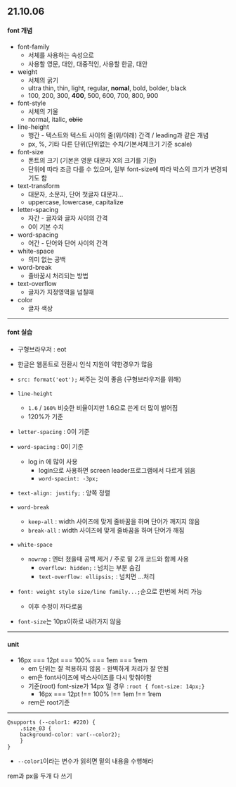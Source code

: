 ## 21.10.06

#### font 개념

- font-family
  - 서체를 사용하는 속성으로
  - 사용할 영문, 대안, 대중적인, 사용할 한글, 대안
- weight
  - 서체의 굵기
  - ultra thin, thin, light, regular, **nomal**, bold, bolder, black
  - 100, 200, 300, **400**, 500, 600, 700, 800, 900
- font-style
  - 서체의 기울
  - normal, italic, ~~oblic~~
- line-height
  - 행간 - 텍스트와 텍스트 사이의 줄(위/아래) 간격 / leading과 같은 개념
  - px, %, 기타 다른 단위(단위없는 수치/기본서체크기 기준 scale)
- font-size
  - 폰트의 크기 (기본은 영문 대문자 X의 크기를 기준)
  - 단위에 따라 조금 다를 수 있으며, 일부 font-size에 따라 박스의 크기가 변경되기도 함
- text-transform
  - 대문자, 소문자, 단어 첫글자 대문자...
  - uppercase, lowercase, capitalize
- letter-spacing
  - 자간 - 글자와 글자 사이의 간격
  - 0이 기본 수치
- word-spacing
  - 어간 - 단어와 단어 사이의 간격
- white-space
  - 의미 없는 공백
- word-break
  - 줄바꿈시 처리되는 방법
- text-overflow
  - 글자가 지정영역을 넘칠때
- color
  - 글자 색상

---

#### font 실습

- 구형브라우저 : eot

- 한글은 웹폰트로 전환시 인식 지원이 약한경우가 많음

- `src: format('eot');`  써주는 것이 좋음 (구형브라우저를 위해)

- `line-height` 
  -  `1.6` / `160%` 비슷한 비율이지만 1.6으로 쓴게 더 많이 벌어짐
  - 120%가 기준

- `letter-spacing` : 0이 기준
- `word-spacing` : 0이 기준
  - log in 에 많이 사용 
    - login으로 사용하면 screen leader프로그램에서 다르게 읽음
    - `word-spacint: -3px;`
- `text-align: justify;` : 양쪽 정렬
- `word-break` 
  - `keep-all`  : width 사이즈에 맞게 줄바꿈을 하며 단어가 깨지지 않음
  - `break-all` : width 사이즈에 맞게 줄바꿈을 하며 단어가 깨짐
- `white-space` 
  - `nowrap` : 엔터 쳤을때 공백 제거 / 주로 밑 2개 코드와 함께 사용
    - `overflow: hidden;` : 넘치는 부분 숨김
    - `text-overflow: ellipsis;` : 넘치면 ...처리
- `font: weight style size/line family...;`순으로 한번에 처리 가능
  - 이후 수정이 까다로움
- `font-size`는 10px이하로 내려가지 않음

---



#### unit

- 16px === 12pt === 100% === 1em === 1rem
  - em 단위는 잘 적용하지 않음 - 완벽하게 처리가 잘 안됨
  - em은 font사이즈에 박스사이즈를 다시 맞춰야함
  - 기준(root) font-size가 14px 일 경우 `:root { font-size: 14px;}`
    - 16px === 12pt !== 100% !== 1em !== 1rem
  - rem은 root기준



---

```
@supports (--color1: #220) {
	.size_03 {
	background-color: var(--color2);
	}
}
```

- `--color1`이라는 변수가 읽히면 밑의 내용을 수행해라



rem과 px을 두개 다 쓰기

